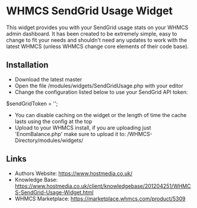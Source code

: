 # WHMCS SendGrid Usage Widget

This widget provides you with your SendGrid usage stats on your WHMCS admin dashboard. It has been created to be extremely simple, easy to change to fit your needs and shouldn't need any updates to work with the latest WHMCS (unless WHMCS change core elements of their code base).

## Installation

* Download the latest master
* Open the file /modules/widgets/SendGridUsage.php with your editor
* Change the configuration listed below to use your SendGrid API token:

$sendGridToken = '';

* You can disable caching on the widget or the length of time the cache lasts using the config at the top
* Upload to your WHMCS install, if you are uploading just 'EnomBalance.php' make sure to upload it to: /WHMCS-Directory/modules/widgets/

## Links
* Authors Website: https://www.hostmedia.co.uk/
* Knowledge Base: https://www.hostmedia.co.uk/client/knowledgebase/201204251/WHMCS-SendGrid-Usage-Widget.html
* WHMCS Marketplace: https://marketplace.whmcs.com/product/5309
